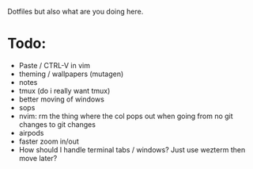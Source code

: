 Dotfiles but also what are you doing here.

# Todo:

- Paste / CTRL-V in vim
- theming / wallpapers (mutagen)
- notes
- tmux (do i really want tmux)
- better moving of windows
- sops
- nvim: rm the thing where the col pops out when going from no git changes to git changes
- airpods
- faster zoom in/out
- How should I handle terminal tabs / windows? Just use wezterm then move later?
